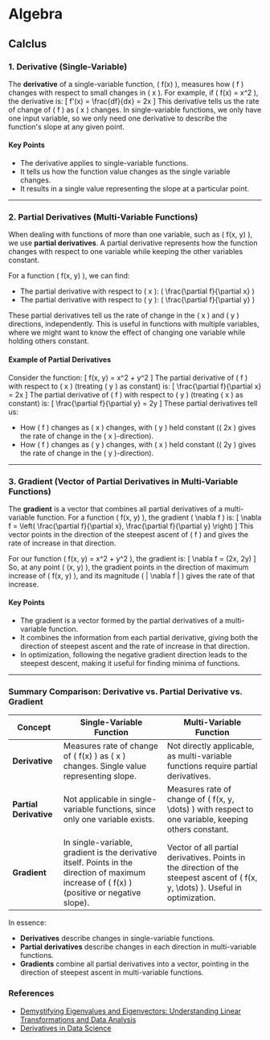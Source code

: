 # Algebra

## Calclus

### 1. Derivative (Single-Variable)
The **derivative** of a single-variable function, \( f(x) \), measures how \( f \) changes with respect to small changes in \( x \). For example, if \( f(x) = x^2 \), the derivative is:
\[
f'(x) = \frac{df}{dx} = 2x
\]
This derivative tells us the rate of change of \( f \) as \( x \) changes. In single-variable functions, we only have one input variable, so we only need one derivative to describe the function's slope at any given point.

#### Key Points
- The derivative applies to single-variable functions.
- It tells us how the function value changes as the single variable changes.
- It results in a single value representing the slope at a particular point.

---

### 2. Partial Derivatives (Multi-Variable Functions)
When dealing with functions of more than one variable, such as \( f(x, y) \), we use **partial derivatives**. A partial derivative represents how the function changes with respect to one variable while keeping the other variables constant.

For a function \( f(x, y) \), we can find:
- The partial derivative with respect to \( x \): \( \frac{\partial f}{\partial x} \)
- The partial derivative with respect to \( y \): \( \frac{\partial f}{\partial y} \)

These partial derivatives tell us the rate of change in the \( x \) and \( y \) directions, independently. This is useful in functions with multiple variables, where we might want to know the effect of changing one variable while holding others constant.

#### Example of Partial Derivatives
Consider the function:
\[
f(x, y) = x^2 + y^2
\]
The partial derivative of \( f \) with respect to \( x \) (treating \( y \) as constant) is:
\[
\frac{\partial f}{\partial x} = 2x
\]
The partial derivative of \( f \) with respect to \( y \) (treating \( x \) as constant) is:
\[
\frac{\partial f}{\partial y} = 2y
\]
These partial derivatives tell us:
- How \( f \) changes as \( x \) changes, with \( y \) held constant (\( 2x \) gives the rate of change in the \( x \)-direction).
- How \( f \) changes as \( y \) changes, with \( x \) held constant (\( 2y \) gives the rate of change in the \( y \)-direction).

---

### 3. Gradient (Vector of Partial Derivatives in Multi-Variable Functions)
The **gradient** is a vector that combines all partial derivatives of a multi-variable function. For a function \( f(x, y) \), the gradient \( \nabla f \) is:
\[
\nabla f = \left( \frac{\partial f}{\partial x}, \frac{\partial f}{\partial y} \right)
\]
This vector points in the direction of the steepest ascent of \( f \) and gives the rate of increase in that direction. 

For our function \( f(x, y) = x^2 + y^2 \), the gradient is:
\[
\nabla f = (2x, 2y)
\]
So, at any point \( (x, y) \), the gradient points in the direction of maximum increase of \( f(x, y) \), and its magnitude \( \| \nabla f \| \) gives the rate of that increase.

#### Key Points
- The gradient is a vector formed by the partial derivatives of a multi-variable function.
- It combines the information from each partial derivative, giving both the direction of steepest ascent and the rate of increase in that direction.
- In optimization, following the negative gradient direction leads to the steepest descent, making it useful for finding minima of functions.

---

### Summary Comparison: Derivative vs. Partial Derivative vs. Gradient
| **Concept**          | **Single-Variable Function**               | **Multi-Variable Function**                              |
|----------------------|--------------------------------------------|----------------------------------------------------------|
| **Derivative**       | Measures rate of change of \( f(x) \) as \( x \) changes. Single value representing slope. | Not directly applicable, as multi-variable functions require partial derivatives. |
| **Partial Derivative** | Not applicable in single-variable functions, since only one variable exists. | Measures rate of change of \( f(x, y, \dots) \) with respect to one variable, keeping others constant. |
| **Gradient**         | In single-variable, gradient is the derivative itself. Points in the direction of maximum increase of \( f(x) \) (positive or negative slope). | Vector of all partial derivatives. Points in the direction of the steepest ascent of \( f(x, y, \dots) \). Useful in optimization. |

In essence:
- **Derivatives** describe changes in single-variable functions.
- **Partial derivatives** describe changes in each direction in multi-variable functions.
- **Gradients** combine all partial derivatives into a vector, pointing in the direction of steepest ascent in multi-variable functions.

### References
- [Demystifying Eigenvalues and Eigenvectors: Understanding Linear Transformations and Data Analysis](https://towardsdev.com/demystifying-eigenvalues-and-eigenvectors-understanding-linear-transformations-and-data-analysis-82b86b3fd33b)
- [Derivatives in Data Science](https://imswapnilb.medium.com/derivatives-in-data-science-c5d7bd916f17)
